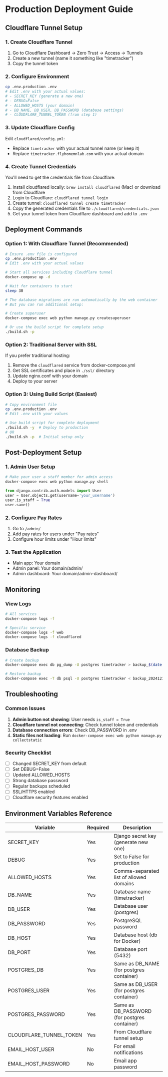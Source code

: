 # Production Deployment Guide

## Cloudflare Tunnel Setup

### 1. Create Cloudflare Tunnel
1. Go to Cloudflare Dashboard → Zero Trust → Access → Tunnels
2. Create a new tunnel (name it something like "timetracker")
3. Copy the tunnel token

### 2. Configure Environment
```bash
cp .env.production .env
# Edit .env with your actual values:
# - SECRET_KEY (generate a new one)
# - DEBUG=False
# - ALLOWED_HOSTS (your domain)
# - DB_NAME, DB_USER, DB_PASSWORD (database settings)
# - CLOUDFLARE_TUNNEL_TOKEN (from step 1)
```

### 3. Update Cloudflare Config
Edit `cloudflared/config.yml`:
- Replace `timetracker` with your actual tunnel name (or keep it)
- Replace `timetracker.flyhomemnlab.com` with your actual domain

### 4. Create Tunnel Credentials
You'll need to get the credentials file from Cloudflare:
1. Install cloudflared locally: `brew install cloudflared` (Mac) or download from Cloudflare
2. Login to Cloudflare: `cloudflared tunnel login`
3. Create tunnel: `cloudflared tunnel create timetracker`
4. Copy the generated credentials file to `./cloudflared/credentials.json`
5. Get your tunnel token from Cloudflare dashboard and add to `.env`

## Deployment Commands

### Option 1: With Cloudflare Tunnel (Recommended)
```bash
# Ensure .env file is configured
cp .env.production .env
# Edit .env with your actual values

# Start all services including Cloudflare tunnel
docker-compose up -d

# Wait for containers to start
sleep 30

# The database migrations are run automatically by the web container
# But you can run additional setup:

# Create superuser
docker-compose exec web python manage.py createsuperuser

# Or use the build script for complete setup
./build.sh -p
```

### Option 2: Traditional Server with SSL
If you prefer traditional hosting:
1. Remove the `cloudflared` service from docker-compose.yml
2. Get SSL certificates and place in `./ssl/` directory
3. Update nginx.conf with your domain
4. Deploy to your server

### Option 3: Using Build Script (Easiest)
```bash
# Copy environment file
cp .env.production .env
# Edit .env with your values

# Use build script for complete deployment
./build.sh -y  # Deploy to production
# OR
./build.sh -p  # Initial setup only
```

## Post-Deployment Setup

### 1. Admin User Setup
```bash
# Make your user a staff member for admin access
docker-compose exec web python manage.py shell
```
```python
from django.contrib.auth.models import User
user = User.objects.get(username='your_username')
user.is_staff = True
user.save()
```

### 2. Configure Pay Rates
1. Go to `/admin/` 
2. Add pay rates for users under "Pay rates"
3. Configure hour limits under "Hour limits"

### 3. Test the Application
- Main app: Your domain
- Admin panel: Your domain/admin/
- Admin dashboard: Your domain/admin-dashboard/

## Monitoring

### View Logs
```bash
# All services
docker-compose logs -f

# Specific service
docker-compose logs -f web
docker-compose logs -f cloudflared
```

### Database Backup
```bash
# Create backup
docker-compose exec db pg_dump -U postgres timetracker > backup_$(date +%Y%m%d).sql

# Restore backup
docker-compose exec -T db psql -U postgres timetracker < backup_20241212.sql
```

## Troubleshooting

### Common Issues
1. **Admin button not showing**: User needs `is_staff = True`
2. **Cloudflare tunnel not connecting**: Check tunnel token and credentials
3. **Database connection errors**: Check DB_PASSWORD in .env
4. **Static files not loading**: Run `docker-compose exec web python manage.py collectstatic`

### Security Checklist
- [ ] Changed SECRET_KEY from default
- [ ] Set DEBUG=False
- [ ] Updated ALLOWED_HOSTS
- [ ] Strong database password
- [ ] Regular backups scheduled
- [ ] SSL/HTTPS enabled
- [ ] Cloudflare security features enabled

## Environment Variables Reference

| Variable | Required | Description |
|----------|----------|-------------|
| SECRET_KEY | Yes | Django secret key (generate new one) |
| DEBUG | Yes | Set to False for production |
| ALLOWED_HOSTS | Yes | Comma-separated list of allowed domains |
| DB_NAME | Yes | Database name (timetracker) |
| DB_USER | Yes | Database user (postgres) |
| DB_PASSWORD | Yes | PostgreSQL password |
| DB_HOST | Yes | Database host (db for Docker) |
| DB_PORT | Yes | Database port (5432) |
| POSTGRES_DB | Yes | Same as DB_NAME (for postgres container) |
| POSTGRES_USER | Yes | Same as DB_USER (for postgres container) |
| POSTGRES_PASSWORD | Yes | Same as DB_PASSWORD (for postgres container) |
| CLOUDFLARE_TUNNEL_TOKEN | Yes | From Cloudflare tunnel setup |
| EMAIL_HOST_USER | No | For email notifications |
| EMAIL_HOST_PASSWORD | No | Email app password |